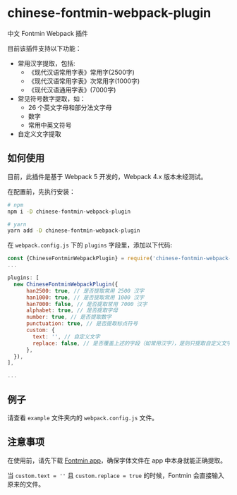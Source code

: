 # chinese-fontmin-webpack-plugin

中文 Fontmin Webpack 插件

目前该插件支持以下功能：

* 常用汉字提取，包括:
  - 《现代汉语常用字表》常用字(2500字)
  - 《现代汉语常用字表》次常用字(1000字)
  - 《现代汉语通用字表》(7000字)
* 常见符号数字提取，如：
  - 26 个英文字母和部分法文字母
  - 数字
  - 常用中英文符号
* 自定义文字提取


## 如何使用

目前，此插件是基于 Webpack 5 开发的，Webpack 4.x 版本未经测试。

在配置前，先执行安装：

```bash
# npm
npm i -D chinese-fontmin-webpack-plugin

# yarn
yarn add -D chinese-fontmin-webpack-plugin
```

在 `webpack.config.js` 下的 `plugins` 字段里，添加以下代码:

```js
const {ChineseFontminWebpackPlugin} = require('chinese-fontmin-webpack-plugin')
...

plugins: [
  new ChineseFontminWebpackPlugin({
      han2500: true, // 是否提取常用 2500 汉字
      han1000: true, // 是否提取常用 1000 汉字
      han7000: false, // 是否提取常用 7000 汉字
      alphabet: true, // 是否提取字母
      number: true, // 是否提取数字
      punctuation: true, // 是否提取标点符号
      custom: {
        text: '', // 自定义文字
        replace: false, // 是否覆盖上述的字段（如常用汉字），是则只提取自定义文字，否则在上述字段后追加自定义文字
      },
  }),
],

...
```

## 例子

请查看 `example` 文件夹内的 `webpack.config.js` 文件。

## 注意事项

在使用前，请先下载 [Fontmin app](https://ecomfe.github.io/fontmin/)，确保字体文件在 app 中本身就能正确提取。

当 `custom.text = ''` 且 `custom.replace = true` 的时候，Fontmin 会直接输入原来的文件。
